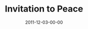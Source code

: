 ---
layout: message
category: message
series: "RSVP"
title: "Invitation to Peace"
date: 2011-12-03-00-00
message_id: 705
video-description: "Brian Wells talks about God’s invitation to peace."
video-title: "Invitation to Peace"
video: "https://s3.amazonaws.com/crossroadsvideomessages/rsvp02.mp4"
video-poster: "https://www.crossroads.net/uploadedfiles/rsvp02_still.jpg"
program-description: "RSVP - Invitation to Peace Program"
program: "http://www.crossroads.net/players/media/hq/12_03-04_11Program.pdf"
program-title: "Invitation to Peace"
audio-description: "Brian Wells talks about God’s invitation to peace."
audio: "http://www.crossroads.net/players/media/hq/rsvp02.mp3"
audio-title: "Invitation to Peace"
audio-duration: "37:16"
---